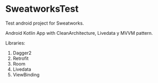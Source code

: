 # SweatworksTest

Test android project for Sweatworks.

Android Kotlin App with CleanArchitecture, Livedata y MVVM pattern.

Libraries:
1. Dagger2
2. Retrofit
3. Room
4. Livedata
5. ViewBinding
